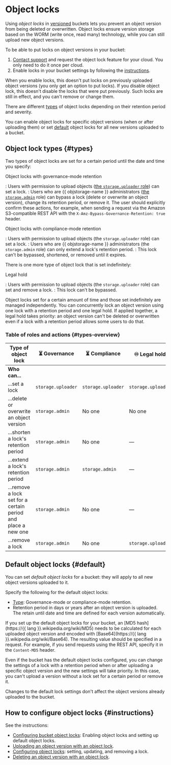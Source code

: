 # Object locks

Using _object locks_ in [versioned](versioning.md) buckets lets you prevent an object version from being deleted or overwritten. Object locks ensure version storage based on the WORM (write once, read many) technology, while you can still upload new object versions.

To be able to put locks on object versions in your bucket:

1. [Contact support](../../support/overview.md#response-time) and request the object lock feature for your cloud. You only need to do it once per cloud.
1. Enable locks in your bucket settings by following the [instructions](../operations/buckets/configure-object-lock.md#enable).

When you enable locks, this doesn't put locks on previously uploaded object versions (you only get an option to put locks). If you disable object lock, this doesn't disable the locks that were put previously. Such locks are still in effect, and you can't remove or change them.

There are different [types](#types) of object locks depending on their retention period and severity.

You can enable object locks for specific object versions (when or after uploading them) or set [default](#default) object locks for all new versions uploaded to a bucket.

## Object lock types {#types}

Two types of object locks are set for a certain period until the date and time you specify:

Object locks with governance-mode retention

: Users with permission to upload objects ([the `storage.uploader` role](../security/index.md#storage-uploader)) can set a lock.
: Users who are {{ objstorage-name }} administrators ([the `storage.admin`](../security/index.md#storage-admin) role) can bypass a lock (delete or overwrite an object version), change its retention period, or remove it. The user should explicitly confirm these actions, for example, when sending a request via the Amazon S3-compatible REST API with the `X-Amz-Bypass-Governance-Retention: true` header.

Object locks with compliance-mode retention

: Users with permission to upload objects (the `storage.uploader` role) can set a lock.
: Users who are {{ objstorage-name }} administrators (the `storage.admin` role) can only extend a lock's retention period.
: This lock can't be bypassed, shortened, or removed until it expires.

There is one more type of object lock that is set indefinitely:

Legal hold

: Users with permission to upload objects (the `storage.uploader` role) can set and remove a lock.
: This lock can't be bypassed.

Object locks set for a certain amount of time and those set indefinitely are managed independently. You can concurrently lock an object version using one lock with a retention period and one legal hold. If applied together, a legal hold takes priority: an object version can't be deleted or overwritten even if a lock with a retention period allows some users to do that.

### Table of roles and actions {#types-overview}

| Type of object lock | ⏳ Governance<br> | ⏳ Compliance<br> | ♾ Legal hold<br> |
| --- | --- | --- | --- |
| **Who can...** |
| ...set a lock | `storage.uploader` | `storage.uploader` | `storage.uploader` |
| ...delete or overwrite an object version | `storage.admin` | No one | No one |
| ...shorten a lock's retention period | `storage.admin` | No one | — |
| ...extend a lock's retention period | `storage.admin` | `storage.admin` | — |
| ...remove a lock set for a certain period and place a new one | `storage.admin` | No one | — |
| ...remove a lock | `storage.admin` | No one | `storage.uploader` |


## Default object locks {#default}

You can set _default object locks_ for a bucket: they will apply to all new object versions uploaded to it.

Specify the following for the default object locks:

* [Type](#types): Governance-mode or compliance-mode retention.
* Retention period in days or years after an object version is uploaded. The retain until date and time are defined for each version automatically.

If you set up the default object locks for your bucket, an [MD5 hash](https://{{ lang }}.wikipedia.org/wiki/MD5) needs to be calculated for each uploaded object version and encoded with [Base64](https://{{ lang }}.wikipedia.org/wiki/Base64). The resulting value should be specified in a request. For example, if you send requests using the REST API, specify it in the `Content-MD5` header.

Even if the bucket has the default object locks configured, you can change the settings of a lock with a retention period when or after uploading a specific object version and the new settings will take priority. In this case, you can't upload a version without a lock set for a certain period or remove it.

Changes to the default lock settings don't affect the object versions already uploaded to the bucket.


## How to configure object locks {#instructions}

See the instructions:

* [Configuring bucket object locks](../operations/buckets/configure-object-lock.md): Enabling object locks and setting up default object locks.
* [Uploading an object version with an object lock](../operations/objects/upload.md#w-object-lock).
* [Configuring object locks](../operations/objects/edit-object-lock.md): setting, updating, and removing a lock.
* [Deleting an object version with an object lock](../operations/objects/delete.md#w-object-lock).
